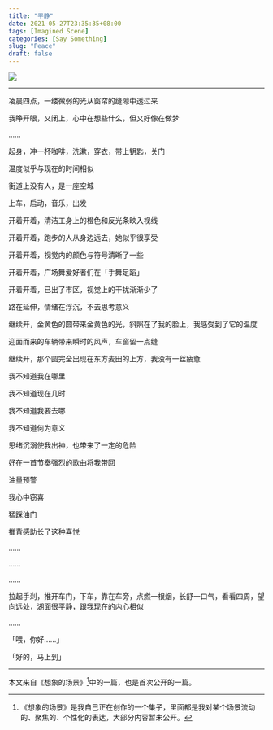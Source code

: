 ```yaml
---
title: "平静"
date: 2021-05-27T23:35:35+08:00
tags: [Imagined Scene]
categories: [Say Something]
slug: "Peace"
draft: false
---
```


![](https://dawnblog-1300625500.cos.ap-guangzhou.myqcloud.com/images/20210615094026.jpeg)

---

凌晨四点，一缕微弱的光从窗帘的缝隙中透过来

我睁开眼，又闭上，心中在想些什么，但又好像在做梦

……

起身，冲一杯咖啡，洗漱，穿衣，带上钥匙，关门

温度似乎与现在的时间相似

街道上没有人，是一座空城

上车，启动，音乐，出发

开着开着，清洁工身上的橙色和反光条映入视线

开着开着，跑步的人从身边远去，她似乎很享受

开着开着，视觉内的颜色与符号清晰了一些

开着开着，广场舞爱好者们在「手舞足蹈」

开着开着，已出了市区，视觉上的干扰渐渐少了

路在延伸，情绪在浮沉，不去思考意义

继续开，金黄色的圆带来金黄色的光，斜照在了我的脸上，我感受到了它的温度

迎面而来的车辆带来瞬时的风声，车窗留一点缝

继续开，那个圆完全出现在东方麦田的上方，我没有一丝疲惫

我不知道我在哪里

我不知道现在几时

我不知道我要去哪

我不知道何为意义

思绪沉溺使我出神，也带来了一定的危险

好在一首节奏强烈的歌曲将我带回

油量预警

我心中窃喜

猛踩油门

推背感助长了这种喜悦

……

……

……

拉起手刹，推开车门，下车，靠在车旁，点燃一根烟，长舒一口气，看看四周，望向远处，湖面很平静，跟我现在的内心相似

……

「喂，你好……」

「好的，马上到」

---

本文来自《想象的场景》[^1]中的一篇，也是首次公开的一篇。

[^1]: 《想象的场景》是我自己正在创作的一个集子，里面都是我对某个场景流动的、聚焦的、个性化的表达，大部分内容暂未公开。

